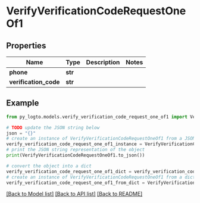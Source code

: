 # VerifyVerificationCodeRequestOneOf1


## Properties

Name | Type | Description | Notes
------------ | ------------- | ------------- | -------------
**phone** | **str** |  | 
**verification_code** | **str** |  | 

## Example

```python
from py_logto.models.verify_verification_code_request_one_of1 import VerifyVerificationCodeRequestOneOf1

# TODO update the JSON string below
json = "{}"
# create an instance of VerifyVerificationCodeRequestOneOf1 from a JSON string
verify_verification_code_request_one_of1_instance = VerifyVerificationCodeRequestOneOf1.from_json(json)
# print the JSON string representation of the object
print(VerifyVerificationCodeRequestOneOf1.to_json())

# convert the object into a dict
verify_verification_code_request_one_of1_dict = verify_verification_code_request_one_of1_instance.to_dict()
# create an instance of VerifyVerificationCodeRequestOneOf1 from a dict
verify_verification_code_request_one_of1_from_dict = VerifyVerificationCodeRequestOneOf1.from_dict(verify_verification_code_request_one_of1_dict)
```
[[Back to Model list]](../README.md#documentation-for-models) [[Back to API list]](../README.md#documentation-for-api-endpoints) [[Back to README]](../README.md)


